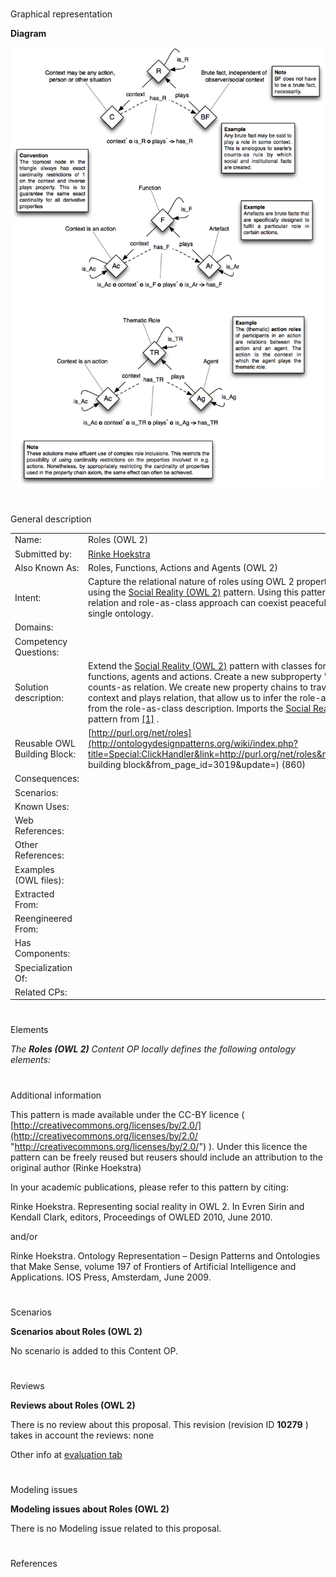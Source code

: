 # 

 Graphical representation



__Diagram__ 





[![Image:Role.png](./Role.png)](../Image/Role.png.md "Image:Role.png")





# 

 General description




|  |  |
| --- | --- |
|  Name:  |  Roles (OWL 2)  |
|  Submitted by:  | [Rinke Hoekstra](http://ontologydesignpatterns.org/wiki/index.php?title=User:Rinke_Hoekstra&action=edit&redlink=1 "User:Rinke Hoekstra (not yet written)")  |
|  Also Known As:  |  Roles, Functions, Actions and Agents (OWL 2)  |
|  Intent:  |  Capture the relational nature of roles using OWL 2 property chains, using the [Social Reality (OWL 2)](http://ontologydesignpatterns.org/wiki/index.php?title=Community:Social_Reality_%28OWL_2%29&action=edit&redlink=1 "Community:Social Reality (OWL 2) (not yet written)")  pattern. Using this pattern the role-as-relation and role-as-class approach can coexist peacefully inside a single ontology.  |
|  Domains:  |  |
|  Competency Questions:  |  |
|  Solution description:  |  Extend the [Social Reality (OWL 2)](http://ontologydesignpatterns.org/wiki/index.php?title=Community:Social_Reality_%28OWL_2%29&action=edit&redlink=1 "Community:Social Reality (OWL 2) (not yet written)")  pattern with classes for roles, functions, agents and actions. Create a new subproperty "plays" for the counts-as relation. We create new property chains to traverse the context and plays relation, that allow us to infer the role-as-relation from the role-as-class description.  Imports the [Social Reality (OWL 2)](http://ontologydesignpatterns.org/wiki/index.php?title=Community:Social_Reality_%28OWL_2%29&action=edit&redlink=1 "Community:Social Reality (OWL 2) (not yet written)")  pattern from [[1]](http://purl.org/net/social-reality "http://purl.org/net/social-reality")  .  |
|  Reusable OWL Building Block:  | [http://purl.org/net/roles](http://ontologydesignpatterns.org/wiki/index.php?title=Special:ClickHandler&link=http://purl.org/net/roles&message=OWL building block&from_page_id=3019&update=)  (860)  |
|  Consequences:  |  |
|  Scenarios:  |  |
|  Known Uses:  |  |
|  Web References:  |  |
|  Other References:  |  |
|  Examples (OWL files):  |  |
|  Extracted From:  |  |
|  Reengineered From:  |  |
|  Has Components:  |  |
|  Specialization Of:  |  |
|  Related CPs:  |  |



  





# 

 Elements



_The
 __Roles (OWL 2)__ 
 Content OP locally defines the following ontology elements:_ 




# 

 Additional information



 This pattern is made available under the CC-BY licence (
 [http://creativecommons.org/licenses/by/2.0/](http://creativecommons.org/licenses/by/2.0/ "http://creativecommons.org/licenses/by/2.0/") 
 ). Under this licence the pattern can be freely reused but reusers should include an attribution to the original author (Rinke Hoekstra)
 



 In your academic publications, please refer to this pattern by citing:
 



 Rinke Hoekstra. Representing social reality in OWL 2. In Evren Sirin and Kendall Clark, editors, Proceedings of OWLED 2010, June 2010.
 



 and/or
 



 Rinke Hoekstra. Ontology Representation – Design Patterns and Ontologies that Make Sense, volume 197 of Frontiers of Artificial Intelligence and Applications. IOS Press, Amsterdam, June 2009.
 



  





# 

 Scenarios




__Scenarios about Roles (OWL 2)__ 


 No scenario is added to this Content OP.
 




# 

 Reviews




__Reviews about Roles (OWL 2)__ 


 There is no review about this proposal.
This revision (revision ID
 __10279__ 
 ) takes in account the reviews: none
 



 Other info at
 [evaluation tab](http://ontologydesignpatterns.org/wiki/index.php?title=Submissions:Roles_%28OWL_2%29&action=evaluation "http://ontologydesignpatterns.org/wiki/index.php?title=Submissions:Roles_%28OWL_2%29&action=evaluation") 





  





# 

 Modeling issues




__Modeling issues about Roles (OWL 2)__ 


 There is no Modeling issue related to this proposal.
 




  





# 

 References